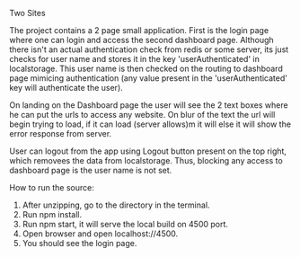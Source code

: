 Two Sites

The project contains a 2 page small application. First is the login page where one can login and access the second dashboard page. Although there isn't an actual authentication check from redis or some server, its just checks for user name and stores it in the key 'userAuthenticated' in localstorage. This user name is then checked on the routing to dashboard page mimicing authentication (any value present in the 'userAuthenticated' key will authenticate the user).

On landing on the Dashboard page the user will see the 2 text boxes where he can put the urls to access any website. On blur of the text the url will begin trying to load, if it can load (server allows)m it will else it will show the error response from server. 

User can logout from the app using Logout button present on the top right, which removees the data from localstorage. Thus, blocking any access to dashboard page is the user name is not set. 

How to run the source:

1. After unzipping, go to the directory in the terminal.
2. Run npm install.
3. Run npm start, it will serve the local build on 4500 port.
4. Open browser and open localhost://4500.
5. You should see the login page.
